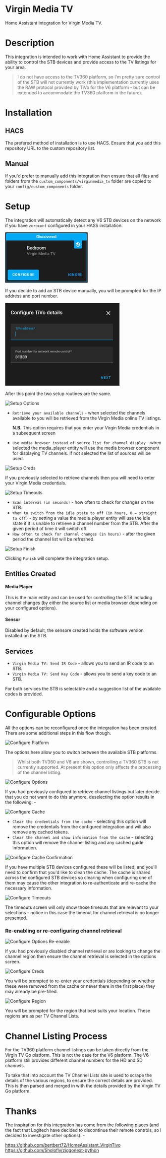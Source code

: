 
# Virgin Media TV

Home Assistant integration for Virgin Media TV.

# Description

This integration is intended to work with Home Assistant to provide the 
ability to control the STB devices and provide access to the TV listings for 
your area.

> I do not have access to the TV360 platform, so I'm pretty sure control of 
the STB will not currently work (this implementation currently uses the RAW 
protocol provided by TiVo for the V6 platform - but can be extended to 
accommodate the TV360 platform in the future).

# Installation

## HACS

The prefered method of installation is to use HACS. Ensure that you add this 
repository URL to the custom repository list.

## Manual

If you'd prefer to manually add this integration then ensure that all files 
and folders from the `custom_components/virginmedia_tv` folder are copied to 
your `config/custom_components` folder.

# Setup

The integration will automatically detect any V6 STB devices on the network 
if you have `zeroconf` configured in your HASS installation. 

![Setup Discovered](images/setup_discovered.png)

If you decide to add an STB device manually, you will be prompted for the IP 
address and port number.

![Setup Manual](images/setup_manual.png)

After this point the two setup routines are the same.

![Setup Options]()

- `Retrieve your available channels` - when selected the channels available 
  to you will be retrieved from the Virgin Media online TV listings.

  **N.B.** This option requires that you enter your Virgin Media credentials 
  in a subsequent screen

- `Use media browser instead of source list for channel display` - when 
  selected the media_player entity will use the media browser component for 
  displaying 
  TV channels. If not selected the list of sources will be used.

![Setup Creds]()

If you previously selected to retrieve channels then you will need to enter 
your Virgin Media credentials.

![Setup Timeouts]()

- `Scan interval (in seconds)` - how often to check for changes on the STB.
- `When to switch from the idle state to off (in hours, 0 = straight to off)` -
  by setting a value the media_player entity will use the idle state if it 
  is unable to retrieve a channel number from the STB. After the given 
  period of time it will switch off.
- `How often to check for channel changes (in hours)` - after the given 
  period the channel list will be refreshed.

![Setup Finish]()

Clicking `Finish` will complete the integration setup.

## Entities Created

#### Media Player
This is the main entity and can be used for controlling the STB including 
channel changes (by either the source list or media browser depending on 
your configured options).

#### Sensor
Disabled by default, the sensore created holds the software version 
installed on the STB.

## Services

- `Virgin Media TV: Send IR Code` - allows you to send an IR code to an STB.
- `Virgin Media TV: Send Key Code` - allows you to send a key code to an STB. 

For both services the STB is selectable and a suggestion list of the 
available codes is provided.

# Configurable Options

All the options can be reconfigured once the integration has been created. 
There are some additional steps in this flow though.

![Configure Platform]()

The options here allow you to switch between the available STB platforms. 

> Whilst both TV360 and V6 are shown, controlling a TV360 STB is not 
> currently supported. At present this option only affects the processing of 
> the channel listing.

![Configure Options]()

If you had previously configured to retrieve channel listings but later 
decide that you do not want to do this anymore, deselecting the option 
results in the following: -

![Configure Cache]()

- `Clear the credentials from the cache` - selecting this option will remove 
  the credentails from the configured integration and will also remove any 
  cached tokens.
- `Clear the channel and show information from the cache` - selecting this 
  option will remove the channel listing and any cached guide information.

![Configure Cache Confirmation]()

If you have multiple STB devices configured these will be listed, and you'll 
need to confirm that you'd like to clean the cache. The cache is shared 
across the configured STB devices so clearing when configuring one of them 
may cause the other integration to re-authenticate and re-cache the 
necessary information.

![Configure Timeouts]()

The timeouts screen will only show those timeouts that are relevant to your 
selections - notice in this case the timeout for channel retrieval is no 
longer presented.

### Re-enabling or re-configuring channel retrieval

![Configure Options Re-enable]()

If you had previously disabled channel retrieval or are looking to change 
the channel region then ensure the channel retrieval is selected in the 
options screen.

![Configure Creds]()

You will be prompted to re-enter your credentials (depending on whether 
these were removed from the cache or never there in the first place) they 
may already be pre-filled.

![Configure Region]()

You will be prompted for the region that best suits your location. These 
regions are as per TV Channel Lists.

# Channel Listing Process

For the TV360 platform channel listings can be taken directly from the 
Virgin TV Go platform. This is not the case for the V6 platform. The V6 
platform still provides different channel numbers for the HD and SD channels.

To take that into account the TV Channel Lists site is used to scrape the 
details of the various regions, to ensure the correct details are provided. 
This is then parsed and merged in with the details provided by the Virgin TV 
Go platform.

# Thanks
The inspiration for this integration has come from the following places (and 
the fact that Logitech have decided to discontinue their remote controls, so 
I decided to investigate other options): -

https://github.com/bertbert72/HomeAssistant_VirginTivo
https://github.com/Sholofly/ziggonext-python

